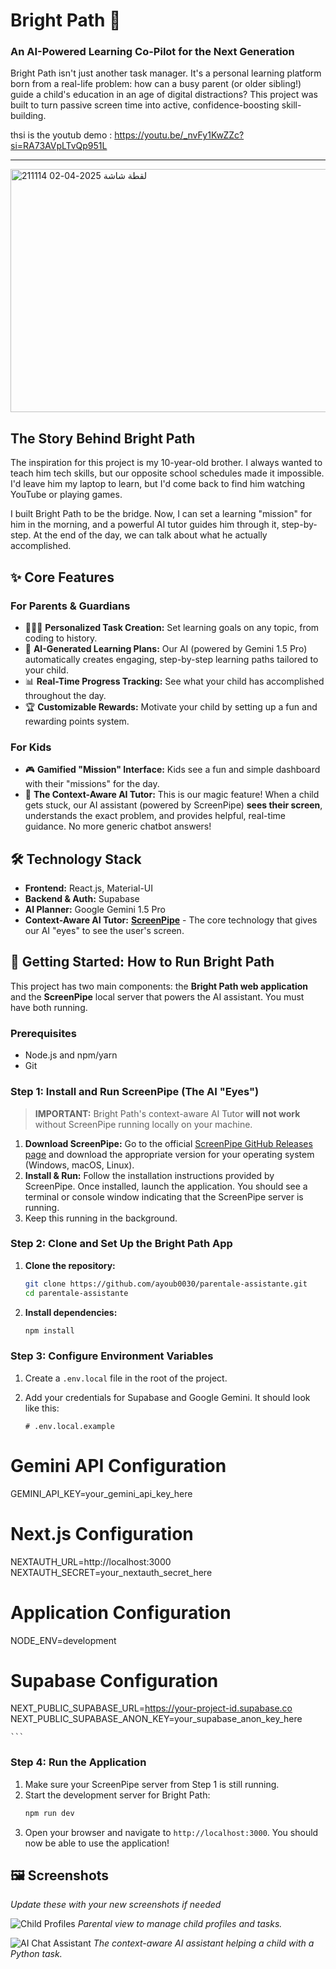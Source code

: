# Bright Path 🚀

### An AI-Powered Learning Co-Pilot for the Next Generation

Bright Path isn't just another task manager. It's a personal learning platform born from a real-life problem: how can a busy parent (or older sibling!) guide a child's education in an age of digital distractions? This project was built to turn passive screen time into active, confidence-boosting skill-building.

thsi is the youtub demo : https://youtu.be/_nvFy1KwZZc?si=RA73AVpLTvQp951L

---
<img width="595" height="389" alt="لقطة شاشة 2025-04-02 211114" src="https://github.com/user-attachments/assets/3f977cae-b9e5-4c63-a794-b15a3e9381ae" />


## The Story Behind Bright Path

The inspiration for this project is my 10-year-old brother. I always wanted to teach him tech skills, but our opposite school schedules made it impossible. I'd leave him my laptop to learn, but I'd come back to find him watching YouTube or playing games.

I built Bright Path to be the bridge. Now, I can set a learning "mission" for him in the morning, and a powerful AI tutor guides him through it, step-by-step. At the end of the day, we can talk about what he actually accomplished.

## ✨ Core Features

### For Parents & Guardians
*   👨‍👩‍👧 **Personalized Task Creation:** Set learning goals on any topic, from coding to history.
*   🧠 **AI-Generated Learning Plans:** Our AI (powered by Gemini 1.5 Pro) automatically creates engaging, step-by-step learning paths tailored to your child.
*   📊 **Real-Time Progress Tracking:** See what your child has accomplished throughout the day.
*   🏆 **Customizable Rewards:** Motivate your child by setting up a fun and rewarding points system.

### For Kids
*   🎮 **Gamified "Mission" Interface:** Kids see a fun and simple dashboard with their "missions" for the day.
*   🤖 **The Context-Aware AI Tutor:** This is our magic feature! When a child gets stuck, our AI assistant (powered by ScreenPipe) **sees their screen**, understands the exact problem, and provides helpful, real-time guidance. No more generic chatbot answers!

## 🛠️ Technology Stack

*   **Frontend:** React.js, Material-UI
*   **Backend & Auth:** Supabase
*   **AI Planner:** Google Gemini 1.5 Pro
*   **Context-Aware AI Tutor:** [**ScreenPipe**](https://github.com/emil-ernerfeldt/screenpipe) - The core technology that gives our AI "eyes" to see the user's screen.

## 🚀 Getting Started: How to Run Bright Path

This project has two main components: the **Bright Path web application** and the **ScreenPipe** local server that powers the AI assistant. You must have both running.

### Prerequisites
*   Node.js and npm/yarn
*   Git

### Step 1: Install and Run ScreenPipe (The AI "Eyes")

> **IMPORTANT:** Bright Path's context-aware AI Tutor **will not work** without ScreenPipe running locally on your machine.

1.  **Download ScreenPipe:** Go to the official [ScreenPipe GitHub Releases page](https://github.com/emil-ernerfeldt/screenpipe/releases) and download the appropriate version for your operating system (Windows, macOS, Linux).
2.  **Install & Run:** Follow the installation instructions provided by ScreenPipe. Once installed, launch the application. You should see a terminal or console window indicating that the ScreenPipe server is running.
3.  Keep this running in the background.

### Step 2: Clone and Set Up the Bright Path App

1.  **Clone the repository:**
    ```bash
    git clone https://github.com/ayoub0030/parentale-assistante.git
    cd parentale-assistante
    ```

2.  **Install dependencies:**
    ```bash
    npm install
    ```

### Step 3: Configure Environment Variables

1.  Create a `.env.local` file in the root of the project.
2.  Add your credentials for Supabase and Google Gemini. It should look like this:

    ```env
    # .env.local.example

# Gemini API Configuration
GEMINI_API_KEY=your_gemini_api_key_here

# Next.js Configuration
NEXTAUTH_URL=http://localhost:3000
NEXTAUTH_SECRET=your_nextauth_secret_here

# Application Configuration
NODE_ENV=development

# Supabase Configuration
NEXT_PUBLIC_SUPABASE_URL=https://your-project-id.supabase.co
NEXT_PUBLIC_SUPABASE_ANON_KEY=your_supabase_anon_key_here

    ```

### Step 4: Run the Application

1.  Make sure your ScreenPipe server from Step 1 is still running.
2.  Start the development server for Bright Path:
    ```bash
    npm run dev
    ```
3.  Open your browser and navigate to `http://localhost:3000`. You should now be able to use the application!

## 🖼️ Screenshots

_Update these with your new screenshots if needed_

![Child Profiles](<link-to-your-screenshot-1.png>)
_Parental view to manage child profiles and tasks._

![AI Chat Assistant](<link-to-your-screenshot-2.png>)
_The context-aware AI assistant helping a child with a Python task._

